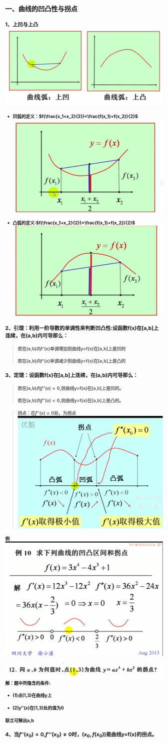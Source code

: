 ## 一、曲线的凹凸性与拐点
### 1、上凹与上凸![](assets/markdown-img-paste-20180407162246475.png)
- #### 凹弧的定义：$f(\frac{x_1+x_2}{2})<\frac{f(x_1)+f(x_2)}{2}$![](assets/markdown-img-paste-20180407162357825.png)
- #### 凸弧的定义:$f(\frac{x_1+x_2}{2})>\frac{f(x_1)+f(x_2)}{2}$![](assets/markdown-img-paste-20180407162452312.png)
### 2、引理：利用一阶导数的单调性来判断凹凸性:设函数f(x)在[a,b]上连续，在(a,b)内可导那么：
> #### 若在(a,b)内f'(x)单调增加则曲线y=f(x)在[a,b]上是凹的
> #### 若在(a,b)内f'(x)单调减少则曲线y=f(x)在[a,b]上是凸的

### 3、定理：设函数f(x)在[a,b]上连续，在(a,b)内可导那么：
> #### 若在(a,b)内$f''(x)>0$,则曲线y=f(x)在[a,b]上是凹的。
> #### 若在(a,b)内$f''(x)<0$,则曲线y=f(x)在[a,b]上是凸的。

> #### 拐点：在$f''(x)=0$处，为拐点![](assets/markdown-img-paste-20180407163824763.png)

#### 例![](assets/markdown-img-paste-20180407163939992.png)
#### ![](assets/markdown-img-paste-20180407164141794.png)解：题中所隐含的条件:
- #### (1)点(1,3)在曲线y上
- #### (2)$y''(x)$在(1,3)处的值为0
#### 联立可解出a,b

### 4、当$f''(x_0)=0$,$f'''(x_0)\neq0$时，$(x_0,f(x_0))$是曲线y=f(x)的拐点。
